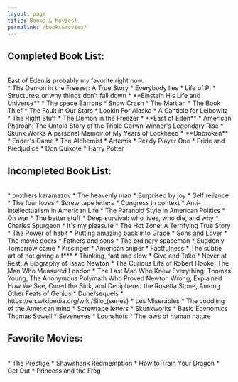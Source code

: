 ```yaml
---
layout: page
title: Books & Movies!
permalink: /books&movies/
---
```




## Completed Book List:

<br>
East of Eden is probably my favorite right now.

<br>
* The Demon in the Freezer: A True Story
* Everybody lies
* Life of Pi
* Structures: or why things don't fall down
* **Einstein His Life and Universe**
* The space Barrons
* Snow Crash
* The Martian
* The Book Thief
* The Fault in Our Stars
* Lookin For Alaska
* A Canticle for Leibowitz
* The Right Stuff
* The Demon in the Freezer
* **East of Eden**
* American Pharoah: The Untold Story of the Triple Corwn Winner's Legendary Rise
* Skunk Works A personal Memoir of My Years of Lockheed
* **Unbroken**
* Ender's Game
* The Alchemist
* Artemis
* Ready Player One
* Pride and Predjudice
* Don Quixote
* Harry Potter

<br>

## Incompleted Book List:

<br>
* brothers karamazov
* The heavenly man
* Surprised by joy
* Self reliance
* The four loves
* Screw tape letters
* Congress in context
* Anti-intellectualism in American Life
* The Paranoid Style in American Politics
* On war
* The better stuff
* Deep survival: who lives, who die, and why
* Charles Spurgeon
* It's my pleasure
* The Hot Zone: A Terrifying True Story
* The Power of habit
* Putting amazing back into Grace
* Sons and Lover
* The movie goers
* Fathers and sons
* The ordinary spaceman
* Suddenly Tomorrow came
* Kissinger
* American sniper
* Factfulness
* The subtle art of not giving a f***
* Thinking, fast and slow
* Give and Take
* Never at Rest: A Biography of Isaac Newton
* The Curious Life of Robert Hooke: The Man Who Measured London
* The Last Man Who Knew Everything: Thomas Young, The Anonymous Polymath Who Proved Newton Wrong, Explained How We See, Cured the Sick, and Deciphered the Rosetta Stone, Among Other Feats of Genius
* Dune/sequels
* https://en.wikipedia.org/wiki/Silo_(series)
* Les Miserables
* The coddling of the American mind
* Screwtape letters
* Skunkworks
* Basic Economics Thomas Sowell
* Seveneves
* Loonshots
* The laws of human nature


## Favorite Movies:

<br>
* The Prestige
* Shawshank Redmemption
* How to Train Your Dragon
* Get Out
* Princess and the Frog